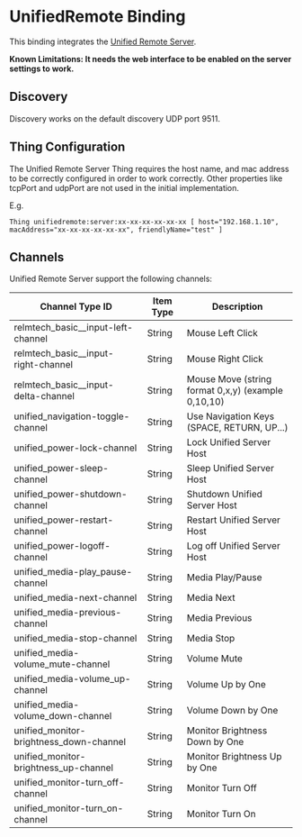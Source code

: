 # UnifiedRemote Binding

This binding integrates the [Unified Remote Server](https://www.unifiedremote.com).

<b>Known Limitations: It needs the web interface to be enabled on the server settings to work.</b>

## Discovery

Discovery works on the default discovery UDP port 9511.

## Thing Configuration

The Unified Remote Server Thing requires the host name, and mac address to be correctly configured in order to work correctly.
Other properties like tcpPort and udpPort are not used in the initial implementation.

E.g.

```
Thing unifiedremote:server:xx-xx-xx-xx-xx-xx [ host="192.168.1.10", macAddress="xx-xx-xx-xx-xx-xx", friendlyName="test" ]
```


## Channels

Unified Remote Server support the following channels:

| Channel Type ID  | Item Type | Description                                                                                             |
|------------------|-----------|---------------------------------------------------------------------------------------------------------|
| relmtech_basic__input-left-channel     | String    | Mouse Left Click       |
| relmtech_basic__input-right-channel    | String    | Mouse Right Click       |
| relmtech_basic__input-delta-channel    | String    | Mouse Move (string format 0,x,y) (example 0,10,10) |
| unified_navigation-toggle-channel      | String    | Use Navigation Keys (SPACE, RETURN, UP...) |
| unified_power-lock-channel             | String    | Lock Unified Server Host |
| unified_power-sleep-channel            | String    | Sleep Unified Server Host |
| unified_power-shutdown-channel         | String    | Shutdown Unified Server Host |
| unified_power-restart-channel          | String    | Restart Unified Server Host |
| unified_power-logoff-channel           | String    | Log off Unified Server Host |
| unified_media-play_pause-channel       | String    | Media Play/Pause |
| unified_media-next-channel             | String    | Media Next |
| unified_media-previous-channel         | String    | Media Previous |
| unified_media-stop-channel             | String    | Media Stop |
| unified_media-volume_mute-channel      | String    | Volume Mute |
| unified_media-volume_up-channel        | String    | Volume Up by One |
| unified_media-volume_down-channel      | String    | Volume Down by One |
| unified_monitor-brightness_down-channel| String    | Monitor Brightness Down by One |
| unified_monitor-brightness_up-channel  | String    | Monitor Brightness Up by One |
| unified_monitor-turn_off-channel       | String    | Monitor Turn Off |
| unified_monitor-turn_on-channel        | String    | Monitor Turn On |


